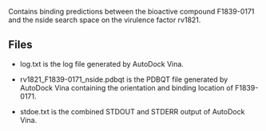 Contains binding predictions between the bioactive compound F1839-0171 and the nside search space on the virulence factor rv1821.

## Files

- log.txt is the log file generated by AutoDock Vina.

- rv1821_F1839-0171_nside.pdbqt is the PDBQT file generated by AutoDock Vina containing the orientation and binding location of F1839-0171.

- stdoe.txt is the combined STDOUT and STDERR output of AutoDock Vina.

